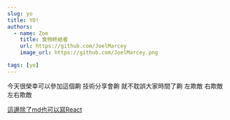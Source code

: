 ```yaml
---
slug: yo
title: YO!
authors:
  - name: Zoe
    title: 食物終結者
    url: https://github.com/JoelMarcey
    image_url: https://github.com/JoelMarcey.png

tags: [yo]
---
```


今天很榮幸可以參加這個齁 技術分享會齁 就不耽誤大家時間了齁 左欺敵 右欺敵 左右欺敵

[這邊除了md也可以寫React](/helloReact)